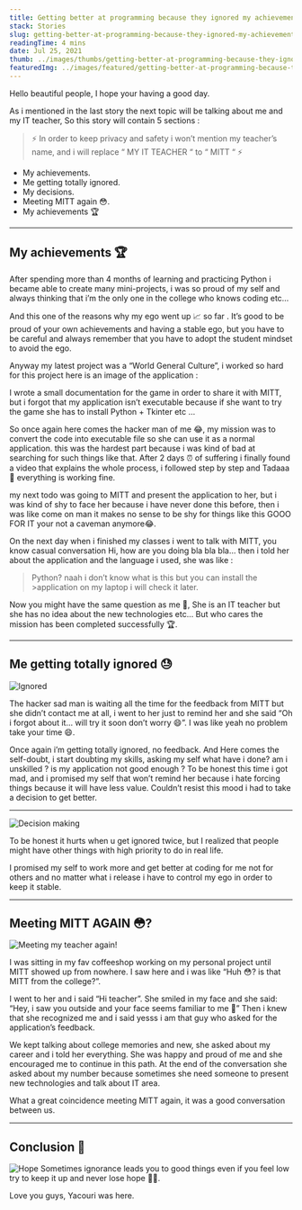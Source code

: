```yaml
---
title: Getting better at programming because they ignored my achievements🥇🏆.
stack: Stories
slug: getting-better-at-programming-because-they-ignored-my-achievements
readingTime: 4 mins
date: Jul 25, 2021
thumb: ../images/thumbs/getting-better-at-programming-because-they-ignored-my-achievements.png
featuredImg: ../images/featured/getting-better-at-programming-because-they-ignored-my-achievements-banner.png
---
```


Hello beautiful people, I hope your having a good day.


As i mentioned in the last story the next topic will be talking about me and my IT teacher, So this story will contain 5 sections : 
> ⚡ In order to keep privacy and safety i won’t mention my teacher’s name, and i will replace “ MY IT TEACHER “ to “ MITT “ ⚡

- My achievements.
- Me getting totally ignored.
- My decisions.
- Meeting MITT again 😳.
- My achievements 🏆

---

## My achievements 🏆
After spending more than 4 months of learning and practicing Python i became able to create many mini-projects, i was so proud of my self and always thinking that i’m the only one in the college who knows coding etc…

And this one of the reasons why my ego went up 📈 so far . It’s good to be proud of your own achievements and having a stable ego, but you have to be careful and always remember that you have to adopt the student mindset to avoid the ego.

Anyway my latest project was a “World General Culture”, i worked so hard for this project here is an image of the application :

I wrote a small documentation for the game in order to share it with MITT, but i forgot that my application isn’t executable because if she want to try the game she has to install Python + Tkinter etc …

So once again here comes the hacker man of me 😂, my mission was to convert the code into executable file so she can use it as a normal application. this was the hardest part because i was kind of bad at searching for such things like that. After 2 days ⏰ of suffering i finally found a video that explains the whole process, i followed step by step and Tadaaa 🎇 everything is working fine.

my next todo was going to MITT and present the application to her, but i was kind of shy to face her because i have never done this before, then i was like come on man it makes no sense to be shy for things like this GOOO FOR IT your not a caveman anymore😂.

On the next day when i finished my classes i went to talk with MITT, you know casual conversation Hi, how are you doing bla bla bla… then i told her about the application and the language i used, she was like :

> Python? naah i don’t know what is this but you can install the >application on my laptop i will check it later.

Now you might have the same question as me 🤔, She is an IT teacher but she has no idea about the new technologies etc… But who cares the mission has been completed successfully 🏆.

---

## Me getting totally ignored 😓

![Ignored](https://miro.medium.com/max/1400/0*spVpRO-izeHdqUZ0)

The hacker sad man is waiting all the time for the feedback from MITT but she didn’t contact me at all, i went to her just to remind her and she said “Oh i forgot about it… will try it soon don’t worry 😄”. I was like yeah no problem take your time 😄.

Once again i’m getting totally ignored, no feedback. And Here comes the self-doubt, i start doubting my skills, asking my self what have i done? am i unskilled ? is my application not good enough ? To be honest this time i got mad, and i promised my self that won’t remind her because i hate forcing things because it will have less value. Couldn’t resist this mood i had to take a decision to get better.

---

![Decision making](https://miro.medium.com/max/1400/0*pqoeBoFfhtO6IKeE)

To be honest it hurts when u get ignored twice, but I realized that people might have other things with high priority to do in real life.

I promised my self to work more and get better at coding for me not for others and no matter what i release i have to control my ego in order to keep it stable.

---

## Meeting MITT AGAIN 😳?
![Meeting my teacher again!](https://miro.medium.com/max/1400/0*9V4_krCh7JXkzURP)

I was sitting in my fav coffeeshop working on my personal project until MITT showed up from nowhere. I saw here and i was like “Huh 😳? is that MITT from the college?”.

I went to her and i said “Hi teacher”. She smiled in my face and she said: “Hey, i saw you outside and your face seems familiar to me 🤔” Then i knew that she recognized me and i said yesss i am that guy who asked for the application’s feedback.

We kept talking about college memories and new, she asked about my career and i told her everything. She was happy and proud of me and she encouraged me to continue in this path. At the end of the conversation she asked about my number because sometimes she need someone to present new technologies and talk about IT area.

What a great coincidence meeting MITT again, it was a good conversation between us.

---

## Conclusion 🏁
![Hope](https://miro.medium.com/max/1400/0*sR6crqOk-tCgTDCe)
Sometimes ignorance leads you to good things even if you feel low try to keep it up and never lose hope 💪🏽.

Love you guys, Yacouri was here.